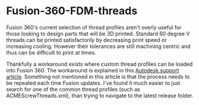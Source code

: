 # Fusion-360-FDM-threads

Fusion 360's current selection of thread profiles aren't overly useful for those looking to design parts that will be 3D printed. Standard 60 degree V threads can be printed satisfactorily by decreasing print speed or increasing cooling. However their tolerances are still machining centric and thus can be difficult to print at times.

Thankfully a workaround exists where custom thread profiles can be loaded into Fusion 360. The workaround is explained in this [Autodesk support article](https://knowledge.autodesk.com/support/fusion-360/learn-explore/caas/sfdcarticles/sfdcarticles/Custom-Threads-in-Fusion-360.html). Something not mentioned in this article is that the process needs to be repeated each time Fusion updates. I've found it much easier to just search for one of the common thread profiles (such as ACMEScrewThreads.xml), than trying to navigate to the latest release folder.